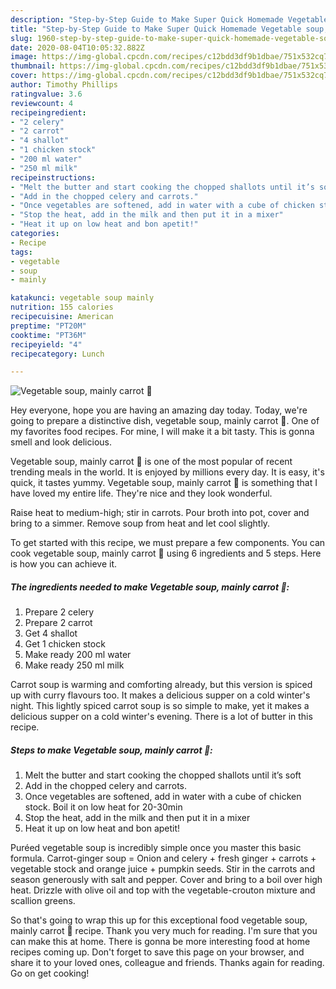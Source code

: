 ```yaml
---
description: "Step-by-Step Guide to Make Super Quick Homemade Vegetable soup, mainly carrot 🥕"
title: "Step-by-Step Guide to Make Super Quick Homemade Vegetable soup, mainly carrot 🥕"
slug: 1960-step-by-step-guide-to-make-super-quick-homemade-vegetable-soup-mainly-carrot
date: 2020-08-04T10:05:32.882Z
image: https://img-global.cpcdn.com/recipes/c12bdd3df9b1dbae/751x532cq70/vegetable-soup-mainly-carrot-🥕-recipe-main-photo.jpg
thumbnail: https://img-global.cpcdn.com/recipes/c12bdd3df9b1dbae/751x532cq70/vegetable-soup-mainly-carrot-🥕-recipe-main-photo.jpg
cover: https://img-global.cpcdn.com/recipes/c12bdd3df9b1dbae/751x532cq70/vegetable-soup-mainly-carrot-🥕-recipe-main-photo.jpg
author: Timothy Phillips
ratingvalue: 3.6
reviewcount: 4
recipeingredient:
- "2 celery"
- "2 carrot"
- "4 shallot"
- "1 chicken stock"
- "200 ml water"
- "250 ml milk"
recipeinstructions:
- "Melt the butter and start cooking the chopped shallots until it’s soft"
- "Add in the chopped celery and carrots."
- "Once vegetables are softened, add in water with a cube of chicken stock. Boil it on low heat for 20-30min"
- "Stop the heat, add in the milk and then put it in a mixer"
- "Heat it up on low heat and bon apetit!"
categories:
- Recipe
tags:
- vegetable
- soup
- mainly

katakunci: vegetable soup mainly 
nutrition: 155 calories
recipecuisine: American
preptime: "PT20M"
cooktime: "PT36M"
recipeyield: "4"
recipecategory: Lunch

---
```



![Vegetable soup, mainly carrot 🥕](https://img-global.cpcdn.com/recipes/c12bdd3df9b1dbae/751x532cq70/vegetable-soup-mainly-carrot-🥕-recipe-main-photo.jpg)

Hey everyone, hope you are having an amazing day today. Today, we're going to prepare a distinctive dish, vegetable soup, mainly carrot 🥕. One of my favorites food recipes. For mine, I will make it a bit tasty. This is gonna smell and look delicious.

Vegetable soup, mainly carrot 🥕 is one of the most popular of recent trending meals in the world. It is enjoyed by millions every day. It is easy, it's quick, it tastes yummy. Vegetable soup, mainly carrot 🥕 is something that I have loved my entire life. They're nice and they look wonderful.

Raise heat to medium-high; stir in carrots. Pour broth into pot, cover and bring to a simmer. Remove soup from heat and let cool slightly.


To get started with this recipe, we must prepare a few components. You can cook vegetable soup, mainly carrot 🥕 using 6 ingredients and 5 steps. Here is how you can achieve it.

<!--inarticleads1-->

##### The ingredients needed to make Vegetable soup, mainly carrot 🥕:

1. Prepare 2 celery
1. Prepare 2 carrot
1. Get 4 shallot
1. Get 1 chicken stock
1. Make ready 200 ml water
1. Make ready 250 ml milk


Carrot soup is warming and comforting already, but this version is spiced up with curry flavours too. It makes a delicious supper on a cold winter&#39;s night. This lightly spiced carrot soup is so simple to make, yet it makes a delicious supper on a cold winter&#39;s evening. There is a lot of butter in this recipe. 

<!--inarticleads2-->

##### Steps to make Vegetable soup, mainly carrot 🥕:

1. Melt the butter and start cooking the chopped shallots until it’s soft
1. Add in the chopped celery and carrots.
1. Once vegetables are softened, add in water with a cube of chicken stock. Boil it on low heat for 20-30min
1. Stop the heat, add in the milk and then put it in a mixer
1. Heat it up on low heat and bon apetit!


Puréed vegetable soup is incredibly simple once you master this basic formula. Carrot-ginger soup = Onion and celery + fresh ginger + carrots + vegetable stock and orange juice + pumpkin seeds. Stir in the carrots and season generously with salt and pepper. Cover and bring to a boil over high heat. Drizzle with olive oil and top with the vegetable-crouton mixture and scallion greens. 

So that's going to wrap this up for this exceptional food vegetable soup, mainly carrot 🥕 recipe. Thank you very much for reading. I'm sure that you can make this at home. There is gonna be more interesting food at home recipes coming up. Don't forget to save this page on your browser, and share it to your loved ones, colleague and friends. Thanks again for reading. Go on get cooking!
